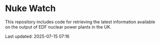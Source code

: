# Nuke Watch

This repository includes code for retrieving the latest information available on the output of EDF nuclear power plants in the UK.

Last updated: 2025-07-15 07:16